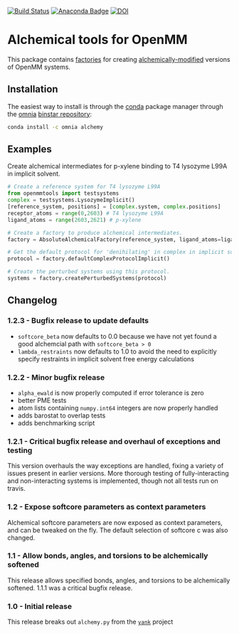 [![Build Status](https://travis-ci.org/choderalab/alchemy.svg?branch=master)](https://travis-ci.org/choderalab/alchemy)
[![Anaconda Badge](https://anaconda.org/omnia/alchemy/badges/version.svg)](https://anaconda.org/omnia/alchemy)
[![DOI](https://zenodo.org/badge/42878787.svg)](https://zenodo.org/badge/latestdoi/42878787)

# Alchemical tools for OpenMM

This package contains [factories](https://en.wikipedia.org/wiki/Factory_(object-oriented_programming)) for creating [alchemically-modified](http://www.alchemistry.org/wiki/Best_Practices#Guideline_1:_Always_use_soft-core_potentials_while_decoupling_or_annihilating_Lennard-Jones_interactions) versions of OpenMM systems.

## Installation

The easiest way to install is through the [conda](http://conda.pydata.org/) package manager through the [omnia](http://omnia.md) [binstar repository](https://binstar.org/omnia/alchemy):
```bash
conda install -c omnia alchemy
```

## Examples

Create alchemical intermediates for p-xylene binding to T4 lysozyme L99A in implicit solvent.

```python
# Create a reference system for T4 lysozyme L99A
from openmmtools import testsystems
complex = testsystems.LysozymeImplicit()
[reference_system, positions] = [complex.system, complex.positions]
receptor_atoms = range(0,2603) # T4 lysozyme L99A
ligand_atoms = range(2603,2621) # p-xylene

# Create a factory to produce alchemical intermediates.
factory = AbsoluteAlchemicalFactory(reference_system, ligand_atoms=ligand_atoms)

# Get the default protocol for 'denihilating' in complex in implicit solvent.
protocol = factory.defaultComplexProtocolImplicit()

# Create the perturbed systems using this protocol.
systems = factory.createPerturbedSystems(protocol)
```

## Changelog

### 1.2.3 - Bugfix release to update defaults
* `softcore_beta` now defaults to 0.0 because we have not yet found a good alchemcial path with `softcore_beta > 0`
* `lambda_restraints` now defaults to 1.0 to avoid the need to explicitly specify restraints in implicit solvent free energy calculations

### 1.2.2 - Minor bugfix release
* `alpha_ewald` is now properly computed if error tolerance is zero
* better PME tests
* atom lists containing `numpy.int64` integers are now properly handled
* adds barostat to overlap tests
* adds benchmarking script

### 1.2.1 - Critical bugfix release and overhaul of exceptions and testing
This version overhauls the way exceptions are handled, fixing a variety of issues present in earlier versions.
More thorough testing of fully-interacting and non-interacting systems is implemented, though not all tests run on travis.

### 1.2 - Expose softcore parameters as context parameters
Alchemical softcore parameters are now exposed as context parameters, and can be tweaked on the fly.
The default selection of softcore c was also changed.

### 1.1 - Allow bonds, angles, and torsions to be alchemically softened
This release allows specified bonds, angles, and torsions to be alchemically softened.
1.1.1 was a critical bugfix release.

### 1.0 - Initial release
This release breaks out `alchemy.py` from the [`yank`](http://github.com/choderalab/yank) project
